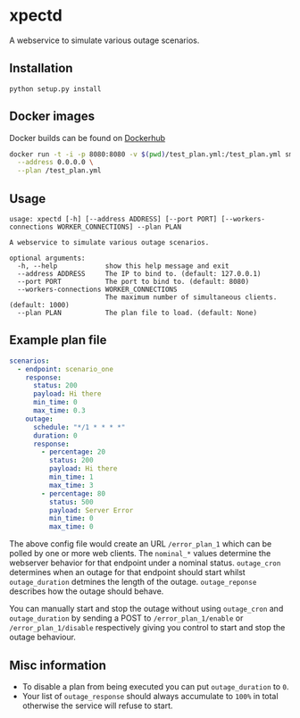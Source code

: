# xpectd

A webservice to simulate various outage scenarios.

## Installation

```
python setup.py install
```

## Docker images

Docker builds can be found on [Dockerhub](https://hub.docker.com/r/smetj/xpectd)

```bash
docker run -t -i -p 8080:8080 -v $(pwd)/test_plan.yml:/test_plan.yml smetj/xpectd:latest \
  --address 0.0.0.0 \
  --plan /test_plan.yml
```

## Usage

```
usage: xpectd [-h] [--address ADDRESS] [--port PORT] [--workers-connections WORKER_CONNECTIONS] --plan PLAN

A webservice to simulate various outage scenarios.

optional arguments:
  -h, --help            show this help message and exit
  --address ADDRESS     The IP to bind to. (default: 127.0.0.1)
  --port PORT           The port to bind to. (default: 8080)
  --workers-connections WORKER_CONNECTIONS
                        The maximum number of simultaneous clients. (default: 1000)
  --plan PLAN           The plan file to load. (default: None)
```

## Example plan file

```yaml
scenarios:
  - endpoint: scenario_one
    response:
      status: 200
      payload: Hi there
      min_time: 0
      max_time: 0.3
    outage:
      schedule: "*/1 * * * *"
      duration: 0
      response:
        - percentage: 20
          status: 200
          payload: Hi there
          min_time: 1
          max_time: 3
        - percentage: 80
          status: 500
          payload: Server Error
          min_time: 0
          max_time: 0
```

The above config file would create an URL `/error_plan_1` which can be polled
by one or more web clients.  The `nominal_*` values determine the webserver
behavior for that endpoint under a nominal status.  `outage_cron` determines
when an outage for that endpoint should start whilst `outage_duration`
detmines the length of the outage.  `outage_reponse` describes how the outage
should behave.

You can manually start and stop the outage without using `outage_cron` and
`outage_duration` by sending a POST to `/error_plan_1/enable` or
`/error_plan_1/disable` respectively giving you control to start and stop the
outage behaviour.

## Misc information

- To disable a plan from being executed you can put `outage_duration` to `0`.
- Your list of `outage_response` should always accumulate to `100%` in total
  otherwise the service will refuse to start.
